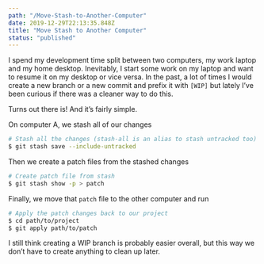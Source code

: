 ```yaml
---
path: "/Move-Stash-to-Another-Computer"
date: 2019-12-29T22:13:35.848Z
title: "Move Stash to Another Computer"
status: "published"
---
```


I spend my development time split between two computers, my work laptop and my home desktop. Inevitably, I start some work on my laptop and want to resume it on my desktop or vice versa. In the past, a lot of times I would create a new branch or a new commit and prefix it with `[WIP]` but lately I’ve been curious if there was a cleaner way to do this.

Turns out there is! And it’s fairly simple.

On computer A, we stash all of our changes
```sh
# Stash all the changes (stash-all is an alias to stash untracked too)
$ git stash save --include-untracked
```

Then we create a patch files from the stashed changes
```sh
# Create patch file from stash
$ git stash show -p > patch
```

Finally, we move that `patch` file to the other computer and run
```sh
# Apply the patch changes back to our project
$ cd path/to/project
$ git apply path/to/patch
```

I still think creating a WIP branch is probably easier overall, but this way we don’t have to create anything to clean up later.

